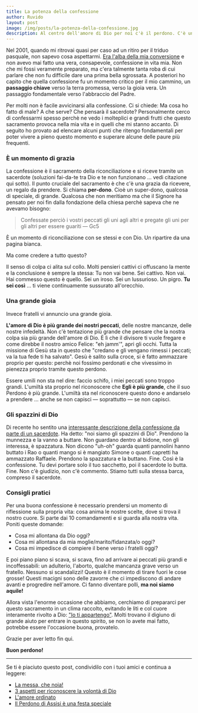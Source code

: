 ```yaml
---
title: La potenza della confessione
author: Ruvido
layout: post
image: /img/posts/la-potenza-della-confessione.jpg
description: Al centro dell'amore di Dio per noi c'è il perdono. C'è una grazia da andarsi a prendere, un regalo che Dio ti vuole fare per entrare nella pienezza della gioia. Per quanto mi riguarda, è da dove è iniziato tutto.
---
```


Nel 2001, quando  mi ritrovai quasi per caso ad un ritiro per il triduo pasquale, non sapevo cosa aspettarmi. [Era l'alba della mia conversione](http://5p2p.it/2013/10/29/la-mia-conversione.html) e non avevo mai fatto una vera, consapevole, confessione in vita mia. Non che mi fossi veramente preparato, ma c'era talmente tanta roba di cui parlare che non fu difficile dare una prima bella sgrossata. A posteriori ho capito che quella confessione fu un momento critico per il mio cammino, un **passaggio chiave** verso la terra promessa, verso la gioia vera. Un passaggio fondamentale verso l'abbraccio del Padre.

Per molti non è facile avvicinarsi alla confessione. Ci si chiede: Ma cosa ho fatto di male? A che serve? Che pensarà il sacerdote? Personalmente cerco di confessarmi spesso perchè ne vedo i molteplici e grandi frutti che questo sacramento provoca nella mia vita e in quelli che mi stanno accanto. Di seguito ho provato ad elencare alcuni punti che ritengo fondamentali per poter vivere a pieno questo momento e superare alcune delle paure più frequenti.

### È un momento di grazia

La confessione è il sacramento della riconciliazione e si riceve tramite un sacerdote (soluzioni fai-da-te tra Dio e te non funzionano ... vedi citazione qui sotto). Il punto cruciale del sacramento è che c'è una grazia da ricevere, un regalo da prendere. Si chiama **per-dono**. Cioè un super-dono, qualcosa di speciale, di grande. Qualcosa che non meritiamo ma che il Signore ha pensato per noi fin dalla fondazione della chiesa perchè sapeva che ne avevamo bisogno: 

>Confessate perciò i vostri peccati gli uni agli altri e pregate gli uni per gli altri per essere guariti &mdash; Gc5

È un momento di riconciliazione con se stessi e con Dio. Un ripartire da una pagina bianca. 

Ma come credere a tutto questo? 

Il senso di colpa ci alita sul collo. Molti pensieri cattivi ci offuscano la mente e la conclusione è sempre la stessa: Tu non vai bene. Sei cattivo. Non vai. Hai commesso questo è quello. Sei un iroso. Sei un lussurioso. Un pigro. **Tu sei così** ... ti viene continuamente sussurato all'orecchio.  

### Una grande gioia

Invece fratelli vi annuncio una grande gioia. 

**L'amore di Dio è più grande dei nostri peccati**, delle nostre mancanze, delle nostre infedeltà. Non c'è tentazione più grande che pensare che la nostra colpa sia più grande dell'amore di Dio. È lì che il divisore ti vuole fregare e come direbbe il nostro amico Felice: "eh jamm'", apri gli occhi. Tutta la missione di Gesù sta in questo che "credano e gli vengano rimessi i peccati; va la tua fede ti ha salvato". Gesù è salito sulla croce, si è fatto ammazzare proprio per questo: perchè noi fossimo perdonati e che vivessimo in pienezza proprio tramite questo perdono. 

Essere umili non sta nel dire: faccio schifo, i miei peccati sono troppo grandi. L'umiltà sta proprio nel riconoscere che **Egli è più grande**, che il suo Perdono è più grande. L'umiltà sta nel riconoscere questo dono e andarselo a prendere ... anche se non capisci &mdash; soprattutto &mdash; se non capisci.

### Gli spazzini di Dio

Di recente ho sentito una [interessante descrizione della confessione da parte di un sacerdote](https://www.youtube.com/watch?v=_C4hGM3ItKk). Ha detto: "noi siamo gli spazzini di Dio". Prendono la munnezza e la vanno a buttare. Non guardano dentro al bidone, non gli interessa, è spazzatura. Non dicono "uh-oh" guarda quanti pannolini hanno buttato i Rao o quanti mango si è mangiato Simone o quanti capretti ha ammazzato Raffaele. Prendono la spazzatura e la buttano. Fine. Così è la confessione. Tu devi portare solo il tuo sacchetto, poi il sacerdote lo butta. Fine. Non c'è giudizio, non c'è commento. Stiamo tutti sulla stessa barca, compreso il sacerdote.

### Consigli pratici

Per una buona confessione è necessario prendersi un momento di riflessione sulla propria vita: cosa anima le nostre scelte, dove si trova il nostro cuore. Si parte dai 10 comandamenti e si guarda alla nostra vita. Poniti queste domande: 

- Cosa mi allontana da Dio oggi? 
- Cosa mi allontana da mia moglie/marito/fidanzata/o oggi?
- Cosa mi impedisce di compiere il bene verso i fratelli oggi?

E poi piano piano si scava, si scava, fino ad arrivare ai peccati più grandi e incoffessabili: un adulterio, l'aborto, qualche mancanza grave verso un fratello. Nessuno si scandalizzi! Questo è il momento di tirare fuori le cose grosse! Questi macigni sono delle zavorre che ci impediscono di andare avanti e progredire nell'amore. Ci fanno diventare polli, **ma noi siamo aquile!**

Allora vista l'enorme occasione che abbiamo, cerchiamo di prepararci per questo sacramento in un clima raccolto, evitando le liti e col cuore interamente rivolto a Dio: ["Io ti appartengo"](http://5p2p.it/2015/03/19/la-messa-che-noia.html). Molti trovano il digiuno di grande aiuto per entrare in questo spirito, se non lo avete mai fatto, potrebbe essere l'occasione buona, provatelo.

Grazie per aver letto fin qui.

**Buon perdono!**

---

Se ti è piaciuto questo post, condividilo con i tuoi amici e continua a leggere:

- [La messa, che noia!](http://5p2p.it/2015/03/19/la-messa-che-noia.html)
- [3 aspetti per riconoscere la volontà di Dio](http://5p2p.it/2013/12/04/cosa-vuoi-che-io-faccia.html)
- [L'amore ordinato](http://5p2p.it/2014/02/28/amore-ordinato.html)
- [Il Perdono di Assisi è una festa speciale](http://5p2p.it/2013/08/01/il-perdono-di-assisi.html)